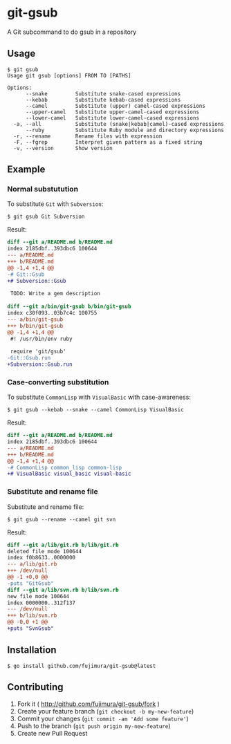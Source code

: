 # git-gsub

A Git subcommand to do gsub in a repository

## Usage

```
$ git gsub
Usage git gsub [options] FROM TO [PATHS]

Options:
      --snake         Substitute snake-cased expressions
      --kebab         Substitute kebab-cased expressions
      --camel         Substitute (upper) camel-cased expressions
      --upper-camel   Substitute upper-camel-cased expressions
      --lower-camel   Substitute lower-camel-cased expressions
  -a, --all           Substitute (snake|kebab|camel)-cased expressions
      --ruby          Substitute Ruby module and directory expressions
  -r, --rename        Rename files with expression
  -F, --fgrep         Interpret given pattern as a fixed string
  -v, --version       Show version
```

## Example

### Normal substutution

To substitute `Git` with `Subversion`:

```
$ git gsub Git Subversion
```

Result:

```diff
diff --git a/README.md b/README.md
index 2185dbf..393dbc6 100644
--- a/README.md
+++ b/README.md
@@ -1,4 +1,4 @@
-# Git::Gsub
+# Subversion::Gsub
 
 TODO: Write a gem description
 
diff --git a/bin/git-gsub b/bin/git-gsub
index c30f093..03b7c4c 100755
--- a/bin/git-gsub
+++ b/bin/git-gsub
@@ -1,4 +1,4 @@
 #! /usr/bin/env ruby
 
 require 'git/gsub'
-Git::Gsub.run
+Subversion::Gsub.run
```

### Case-converting substitution

To substitute `CommonLisp` with `VisualBasic` with case-awareness:

```
$ git gsub --kebab --snake --camel CommonLisp VisualBasic
```

Result:

```diff
diff --git a/README.md b/README.md
index 2185dbf..393dbc6 100644
--- a/README.md
+++ b/README.md
@@ -1,4 +1,4 @@
-# CommonLisp common_lisp common-lisp
+# VisualBasic visual_basic visual-basic
```

### Substitute and rename file

Substitute and rename file:

```
$ git gsub --rename --camel git svn
```

Result:

```diff
diff --git a/lib/git.rb b/lib/git.rb
deleted file mode 100644
index f0b8633..0000000
--- a/lib/git.rb
+++ /dev/null
@@ -1 +0,0 @@
-puts "GitGsub"
diff --git a/lib/svn.rb b/lib/svn.rb
new file mode 100644
index 0000000..312f137
--- /dev/null
+++ b/lib/svn.rb
@@ -0,0 +1 @@
+puts "SvnGsub"
```

## Installation

```
$ go install github.com/fujimura/git-gsub@latest
```

## Contributing

1. Fork it ( http://github.com/fujimura/git-gsub/fork )
2. Create your feature branch (`git checkout -b my-new-feature`)
3. Commit your changes (`git commit -am 'Add some feature'`)
4. Push to the branch (`git push origin my-new-feature`)
5. Create new Pull Request
